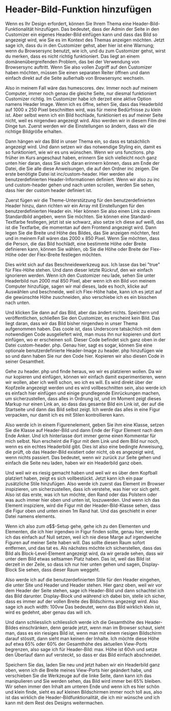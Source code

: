 # Header-Bild-Funktion hinzufügen

Wenn es Ihr Design erfordert, können Sie Ihrem Thema eine Header-Bild-Funktionalität hinzufügen. Das bedeutet, dass der Admin der Seite in den Customizer ein eigenes Header-Bild einfügen kann und dass das Bild so angezeigt wird, wie Sie es im Kontext des Themas anzeigen möchten. Jetzt sage ich, dass du in den Customizer gehst, aber hier ist eine Warnung; wenn du Browsersync benutzt, wie ich, und du zum Customizer gehst, wirst du merken, dass es nicht richtig funktioniert. Das liegt an einem domänenübergreifenden Problem, das bei der Verwendung von Browsersync auftritt. Wenn Sie also vollen Zugriff auf den Customizer haben möchten, müssen Sie einen separaten Reiter öffnen und dann einfach direkt auf die Seite außerhalb von Browsersync wechseln.

Also in meinem Fall wäre das humescores. dev. Immer noch auf meinem Computer, immer noch genau die gleiche Seite, nur diesmal funktioniert Customizer richtig. Im Customizer habe ich derzeit eine aktive Option namens Header Image. Wenn ich es öffne, sehen Sie, dass das Headerbild auf 1000 x 250 Pixel beschnitten wird, was für meine Bedürfnisse zu klein ist. Aber selbst wenn ich ein Bild hochlade, funktioniert es auf meiner Seite nicht, weil es nirgendwo angezeigt wird. Also werden wir in diesem Film drei Dinge tun. Zuerst werden wir die Einstellungen so ändern, dass wir die richtige Bildgröße erhalten.

Dann hängen wir das Bild in unser Thema ein, so dass es tatsächlich angezeigt wird. Und dann setzen wir das notwendige Styling ein, damit es so funktioniert, wie wir es uns wünschen. Wenn wir uns functions. php früher im Kurs angeschaut haben, erinnern Sie sich vielleicht noch ganz unten hier daran, dass Sie sich daran erinnern können, dass am Ende der Datei, die Sie alle diese Anweisungen, die auf den Ordner inc zeigen. Die erste benötigte Datei ist inc/custom-header. Hier werden alle benutzerdefinierten Header-Informationen definiert. Wenn wir also zu inc und custom-header gehen und nach unten scrollen, werden Sie sehen, dass hier der custom header definiert ist.

Zuerst fügen wir die Theme-Unterstützung für den benutzerdefinierten Header hinzu, dann richten wir ein Array mit Einstellungen für den benutzerdefinierten Header ein. Hier können Sie also einen Link zu einem Standardbild angeben, wenn Sie möchten. Sie können eine Standard-Textfarbe festlegen, jetzt ist sie schwarz, also setze ich diese auf weiß, das ist die Textfarbe, die momentan auf dem Frontend angezeigt wird. Dann legen Sie die Breite und Höhe des Bildes, das Sie anzeigen möchten, fest und in meinem Fall wären das 2000 x 850 Pixel. Wenn Sie möchten, dass die Person, die das Bild hochlädt, eine bestimmte Höhe oder Breite definieren kann, können Sie wählen, ob Sie die Höhe oder Breite der Flex-Höhe oder der Flex-Breite festlegen möchten.

Dies wirkt sich auf das Beschneidewerkzeug aus. Ich lasse das bei "true" für Flex-Höhe stehen. Und dann dieser letzte Rückruf, den wir einfach ignorieren werden. Wenn ich den Customizer neu lade, sehen Sie unter Headerbild nun 2000 mal 850 Pixel, aber wenn ich ein Bild von meinem Computer hinzufüge, sagen wir mal dieses, lade es hoch, klicke auf Auswählen und beschneide, weil ich Flex-Höhe habe, kann ich es jetzt auf die gewünschte Höhe zuschneiden, also verschiebe ich es ein bisschen nach unten.

Und klicken Sie dann auf das Bild, aber das ändert nichts. Speichern und veröffentlichen, schließen Sie den Customizer, es erscheint kein Bild. Das liegt daran, dass wir das Bild bisher nirgendwo in unser Thema aufgenommen haben. Das coole ist, dass Underscore tatsächlich mit dem notwendigen Code ausgeliefert wird, man muss ihn nur kopieren und dort einfügen, wo er erscheinen soll. Dieser Code befindet sich ganz oben in der Datei custom-header. php. Genau hier, sagt es sogar, können Sie eine optionale benutzerdefinierte Header-Image zu header. php hinzufügen wie so und dann haben Sie nur den Code hier. Kopieren wir also diesen Code in seiner Gesamtheit.

Gehe zu header. php und finde heraus, wo wir es platzieren wollen. Da wir nur kopieren und einfügen, können wir einfach damit experimentieren, wenn wir wollen, aber ich weiß schon, wo ich es will. Es wird direkt über der Kopfzeile angezeigt werden und es wird vollbeschnitten sein, also werde ich es einfach hier einfügen und einige grundlegende Einrückungen machen, um sicherzustellen, dass alles in Ordnung ist, und im Moment zeigt dieses Markup nur einen Link an, so dass das gesamte Bild ein Link ist, der auf die Startseite und dann das Bild selbst zeigt. Ich werde das alles in eine Figur verpacken, nur damit ich es mit Stilen kontrollieren kann.

Also werde ich in einem Figurenelement, geben Sie ihm eine Klasse, setzen Sie die Klasse auf Header-Bild und dann Ende der Figur Element nach dem Ende Anker. Und ich hinterlasse dort immer gerne einen Kommentar für mich selbst. Nun erscheint die Figur mit dem Link und dem Bild nur noch, wenn es ein echtes Headerbild gibt. Dies ist also eine bedingte Anweisung, die prüft, ob das Header-Bild existiert oder nicht, ob es angezeigt wird, wenn nichts passiert. Das bedeutet, wenn wir zurück zur Seite gehen und einfach die Seite neu laden, haben wir ein Headerbild ganz oben.

Und weil wir es riesig gemacht haben und weil wir es über dem Kopfball platziert haben, zeigt es sich vollbestückt. Jetzt kann ich ein paar zusätzliche Stile hinzufügen. Also werde ich zuerst das Element im Browser inspizieren, um sicherzustellen, dass ich verstehe, was hier vor sich geht. Also ist das erste, was ich tun möchte, den Rand oder das Polstern oder was auch immer hier oben und unten ist, loszuwerden. Und wenn ich das Element inspiziere, wird die Figur mit der Header-Bild-Klasse sehen, dass die Figur oben und unten einen 1m Rand hat. Und das geschieht in einer Datei namens elements.

Wenn ich also zum $a$$$-Setup gehe, gehe ich zu den Elementen und Elementen, die ich hier irgendwo in Figur finden sollte, genau hier, werde ich das einfach auf Null setzen, weil ich nie diese Marge auf irgendwelche Figuren auf meiner Seite haben will. Das sollte diesen Raum sofort entfernen, und das tat es. Als nächstes möchte ich sicherstellen, dass das Bild als Block-Level-Element angezeigt wird, da wir gerade sehen, dass wir unter dem Bild etwas seltsamen Platz haben. Das ist, weil das Bild ist derzeit in der Zeile, so dass ich nur hier unten gehen und sagen, Display-Block Sie sehen, dass dieser Raum weggeht.

Also werde ich auf die benutzerdefinierten Stile für den Header eingehen, die unter Site und Header und Header stehen. Hier ganz oben, weil wir vor dem Header der Seite stehen, sage ich Header-Bild und dann schachtel ich das Bild darunter. Display-Block und während ich dabei bin, stelle ich sicher, dass es immer auf der vollen Breite des Bildschirms angezeigt wird. Also sage ich auch width: 100vw Das bedeutet, wenn das Bild wirklich klein ist, wird es gedehnt, aber genau das will ich.

Und dann schliesslich schliesslich werde ich die Gesamthöhe des Header-Bildes einschränken, denn gerade jetzt, wenn man im Browser schaut, sieht man, dass es ein riesiges Bild ist, wenn man mit einem riesigen Bildschirm darauf stösstt, dann sieht man keinen der Inhalte. Ich möchte diese Höhe auf etwa 65% oder 60% der Gesamthöhe des aktuellen View-Ports begrenzen, also sage ich für Header-Bild: max. Höhe ist 60vh und setze den Überlauf dann auf versteckt, so dass er das Bild einfach abschneidet.

Speichern Sie das, laden Sie neu und jetzt haben wir ein Headerbild ganz oben, wenn ich die Breite meines View-Ports hier geändert habe, und verschieben Sie die Werkzeuge auf die linke Seite, dann kann ich das manipulieren und Sie werden sehen, das Bild wird immer bei 65% bleiben. Wir sehen immer den Inhalt am unteren Ende und wenn ich es hier schön und klein finde, sieht es auf kleinen Bildschirmen immer noch toll aus, also ist das wirklich die Header-Bildfunktionalität, die ich mir wünsche und ich kann mit dem Rest des Designs weitermachen.
